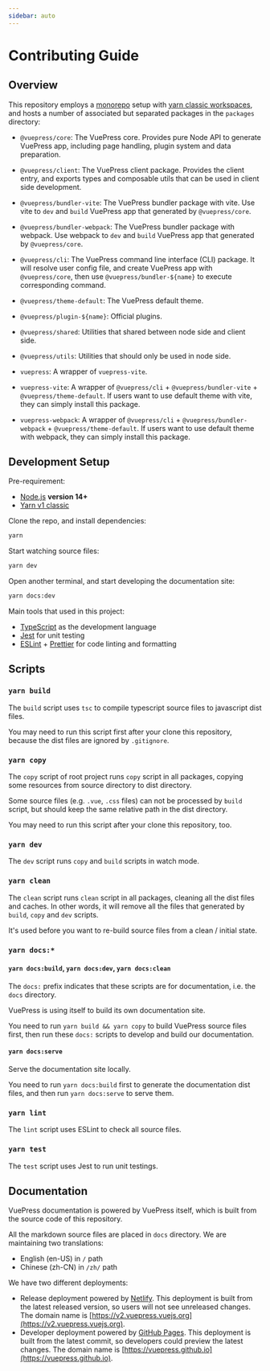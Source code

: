 ```yaml
---
sidebar: auto
---
```


# Contributing Guide

## Overview

This repository employs a [monorepo](https://en.wikipedia.org/wiki/Monorepo) setup with [yarn classic workspaces](https://classic.yarnpkg.com/en/docs/workspaces), and hosts a number of associated but separated packages in the `packages` directory:

- `@vuepress/core`: The VuePress core. Provides pure Node API to generate VuePress app, including page handling, plugin system and data preparation.

- `@vuepress/client`: The VuePress client package. Provides the client entry, and exports types and composable utils that can be used in client side development.

- `@vuepress/bundler-vite`: The VuePress bundler package with vite. Use vite to `dev` and `build` VuePress app that generated by `@vuepress/core`.

- `@vuepress/bundler-webpack`: The VuePress bundler package with webpack. Use webpack to `dev` and `build` VuePress app that generated by `@vuepress/core`.

- `@vuepress/cli`: The VuePress command line interface (CLI) package. It will resolve user config file, and create VuePress app with `@vuepress/core`, then use `@vuepress/bundler-${name}` to execute corresponding command.

- `@vuepress/theme-default`: The VuePress default theme.

- `@vuepress/plugin-${name}`: Official plugins.

- `@vuepress/shared`: Utilities that shared between node side and client side.

- `@vuepress/utils`: Utilities that should only be used in node side.

- `vuepress`: A wrapper of `vuepress-vite`.

- `vuepress-vite`: A wrapper of `@vuepress/cli` + `@vuepress/bundler-vite` + `@vuepress/theme-default`. If users want to use default theme with vite, they can simply install this package.

- `vuepress-webpack`: A wrapper of `@vuepress/cli` + `@vuepress/bundler-webpack` + `@vuepress/theme-default`. If users want to use default theme with webpack, they can simply install this package.

## Development Setup

Pre-requirement:

- [Node.js](http://nodejs.org) **version 14+**
- [Yarn v1 classic](https://classic.yarnpkg.com/en/docs/install)

Clone the repo, and install dependencies:

```bash
yarn
```

Start watching source files:

```bash
yarn dev
```

Open another terminal, and start developing the documentation site:

```bash
yarn docs:dev
```

Main tools that used in this project:

- [TypeScript](https://www.typescriptlang.org/) as the development language
- [Jest](https://jestjs.io/) for unit testing
- [ESLint](https://eslint.org/) + [Prettier](https://prettier.io/) for code linting and formatting

## Scripts

### `yarn build`

The `build` script uses `tsc` to compile typescript source files to javascript dist files.

You may need to run this script first after your clone this repository, because the dist files are ignored by `.gitignore`.

### `yarn copy`

The `copy` script of root project runs `copy` script in all packages, copying some resources from source directory to dist directory.

Some source files (e.g. `.vue`, `.css` files) can not be processed by `build` script, but should keep the same relative path in the dist directory.

You may need to run this script after your clone this repository, too.

### `yarn dev`

The `dev` script runs `copy` and `build` scripts in watch mode.

### `yarn clean`

The `clean` script runs `clean` script in all packages, cleaning all the dist files and caches. In other words, it will remove all the files that generated by `build`, `copy` and `dev` scripts.

It's used before you want to re-build source files from a clean / initial state.

### `yarn docs:*`

#### `yarn docs:build`, `yarn docs:dev`, `yarn docs:clean`

The `docs:` prefix indicates that these scripts are for documentation, i.e. the `docs` directory.

VuePress is using itself to build its own documentation site.

You need to run `yarn build && yarn copy` to build VuePress source files first, then run these `docs:` scripts to develop and build our documentation.

#### `yarn docs:serve`

Serve the documentation site locally.

You need to run `yarn docs:build` first to generate the documentation dist files, and then run `yarn docs:serve` to serve them.

### `yarn lint`

The `lint` script uses ESLint to check all source files.

### `yarn test`

The `test` script uses Jest to run unit testings.

## Documentation

VuePress documentation is powered by VuePress itself, which is built from the source code of this repository.

All the markdown source files are placed in `docs` directory. We are maintaining two translations:

- English (en-US) in `/` path
- Chinese (zh-CN) in `/zh/` path

We have two different deployments:

- Release deployment powered by [Netlify](https://www.netlify.com). This deployment is built from the latest released version, so users will not see unreleased changes. The domain name is [https://v2.vuepress.vuejs.org](https://v2.vuepress.vuejs.org).
- Developer deployment powered by [GitHub Pages](https://pages.github.com). This deployment is built from the latest commit, so developers could preview the latest changes. The domain name is [https://vuepress.github.io](https://vuepress.github.io).
